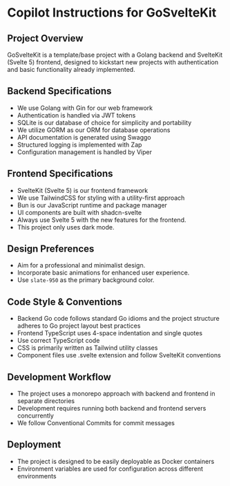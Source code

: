 # Copilot Instructions for GoSvelteKit

## Project Overview

GoSvelteKit is a template/base project with a Golang backend and SvelteKit (Svelte 5) frontend, designed to kickstart new projects with authentication and basic functionality already implemented.

## Backend Specifications

- We use Golang with Gin for our web framework
- Authentication is handled via JWT tokens
- SQLite is our database of choice for simplicity and portability
- We utilize GORM as our ORM for database operations
- API documentation is generated using Swaggo
- Structured logging is implemented with Zap
- Configuration management is handled by Viper

## Frontend Specifications

- SvelteKit (Svelte 5) is our frontend framework
- We use TailwindCSS for styling with a utility-first approach
- Bun is our JavaScript runtime and package manager
- UI components are built with shadcn-svelte
- Always use Svelte 5 with the new features for the frontend.
- This project only uses dark mode.

## Design Preferences

- Aim for a professional and minimalist design.
- Incorporate basic animations for enhanced user experience.
- Use `slate-950` as the primary background color.

## Code Style & Conventions

- Backend Go code follows standard Go idioms and the project structure adheres to Go project layout best practices
- Frontend TypeScript uses 4-space indentation and single quotes
- Use correct TypeScript code
- CSS is primarily written as Tailwind utility classes
- Component files use .svelte extension and follow SvelteKit conventions

## Development Workflow

- The project uses a monorepo approach with backend and frontend in separate directories
- Development requires running both backend and frontend servers concurrently
- We follow Conventional Commits for commit messages

## Deployment

- The project is designed to be easily deployable as Docker containers
- Environment variables are used for configuration across different environments
